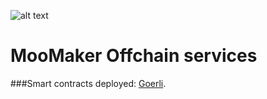 ![alt text](https://github.com/MooMaker/moo-offchain/images/noun.jpg?raw=true)
# MooMaker Offchain services


###Smart contracts deployed:
[Goerli](https://www.github.com/).